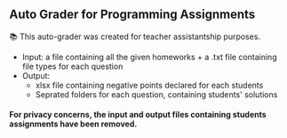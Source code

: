 ## Auto Grader for Programming Assignments

:books: This auto-grader was created for teacher assistantship purposes.

* Input: a file containing all the given homeworks + a .txt file containing file types for each question
* Output: 
  * xlsx file containing negative points declared for each students
  * Seprated folders for each question, containing students' solutions

#### For privacy concerns, the input and output files containing students assignments have been removed.
